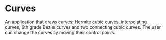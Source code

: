 Curves
======

An application that draws curves: Hermite cubic curves, interpolating curves, 6th grade Bezier curves and two connecting cubic curves. The user can change the curves by moving their control points.
